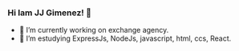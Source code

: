 ### Hi Iam JJ Gimenez! 👋

- 🔭 I’m currently working on exchange agency.
- 🌱 I’m estudying ExpressJs, NodeJs, javascript, html, ccs, React.

